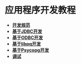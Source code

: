 # 应用程序开发教程<a name="ZH-CN_TOPIC_0244720256"></a>

-   **[开发规范](开发规范.md)**  
-   **[基于JDBC开发](基于JDBC开发.md)**  
-   **[基于ODBC开发](基于ODBC开发.md)**  
-   **[基于libpq开发](基于libpq开发.md)**  
-   **[基于Psycopg开发](基于Psycopg开发.md)**  
-   **[调试](调试.md)**  


